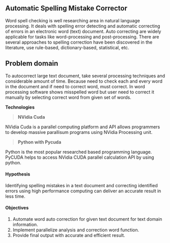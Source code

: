 ## Automatic Spelling Mistake Corrector ##
Word spell checking is well researching area in natural language processing. It deals with spelling error detecting and automatic correcting of errors in an electronic word (text) document. Auto correcting are widely applicable for tasks like word-processing and post-processing.
There are several approaches to spelling correction have been discovered in the literature, use rule-based, dictionary-based, statistical, etc. 

Problem domain 
---------
To autocorrect large text document, take several processing techniques and considerable amount of time. Because need to check each and every word in the document and if need to correct word, must correct. In word processing software shows misspelled word but user need to correct it manually by selecting correct word from given set of words. 

**Technologies**

> **NVidia Cuda**
> 
NVidia Cuda is a parallel computing platform and API allows programmers to develop massive parallisum programs using NVidia Processing unit. 
 
 > **Python with Pycuda**
 > 
Python is the most popular researched based programming language. PyCUDA helps to access NVidia CUDA parallel calculation API by using python.

#### <i class="icon-file"></i> Hypothesis 
Identifying spelling mistakes in a text document and correcting identified errors using high performance computing can deliver an accurate result in less time.

#### <i class="icon-pencil"></i> Objectives

 1. Automate word auto correction for given text document for text domain information.
 2. Implement parallelize analysis and correction word function.
 3. Provide final output with accurate and efficient result. 
